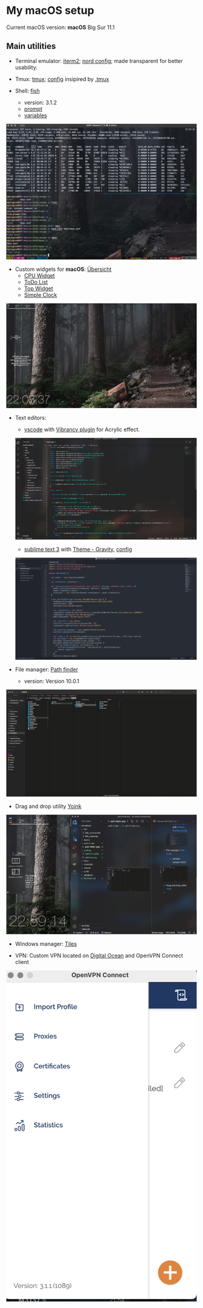 # My macOS setup

Current macOS version: **macOS** Big Sur 11.1

## Main utilities

- Terminal emulator: [iterm2](https://iterm2.com/); [nord config](https://github.com/maxim092001/my-setup/blob/master/iterm2/nord.itermcolors); made transparent for better usability.

- Tmux: [tmux](https://github.com/tmux/tmux/wiki); [config](https://github.com/maxim092001/my-setup/blob/master/tmux/tmux.conf) insipired by [.tmux](https://github.com/gpakosz/.tmux)

- Shell: [fish](https://fishshell.com/)
    - version: 3.1.2
    - [prompt](fish/fish_prompt.fish)
    - [variables](fish/fish_variables)

![Terminal and tmux](iterm2/iterm2.png)

- Custom widgets for **macOS**: [Übersicht](https://tracesof.net/uebersicht/)
    - [CPU Widget](Ubersicht/widgets/fan-bar.widget/index.coffee)
    - [ToDo List](Ubersicht/widgets/to-do-list/index.coffee)
    - [Top Widget](Ubersicht/widgets/top.widget/index.coffee)
    - [Simple Clock](Ubersicht/widgets/simple-clock.widget/index.coffee)


![Ubersicht](Ubersicht/Ubersicht.png)

- Text editors: 
    - [vscode](https://code.visualstudio.com/) with [Vibrancy plugin](https://marketplace.visualstudio.com/items?itemName=eyhn.vscode-vibrancy) for Acrylic effect.
    
    ![vscode](vscode/vscode.png)

    - [sublime text 3](https://www.sublimetext.com/3) with [Theme - Gravity](https://packagecontrol.io/packages/Theme%20-%20Gravity), [config](sublime/sublime-settings.json)
    
    ![sublime](sublime/sublime.png)


- File manager: [Path finder](https://cocoatech.com/#/)
    - version: Version 10.0.1

![Path finder](path-finder/path-finder.png)

- Drag and drop utility [Yoink](https://eternalstorms.at/yoink/mac/)

![Yoink](yoink/yoink.png)

- Windows manager: [Tiles](https://freemacsoft.net/tiles/)
  
- VPN: Custom VPN located on [Digital Ocean](https://cloud.digitalocean.com/) and OpenVPN Connect client

![VPN](vpn/vpn.png)